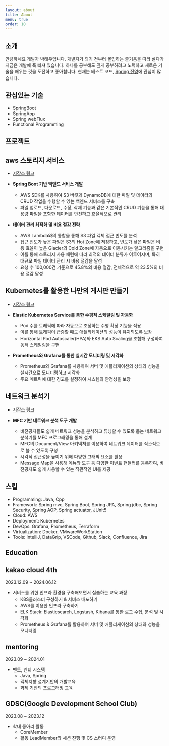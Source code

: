 ```yaml
---
layout: about
title: About
menu: true
order: 10
---
```


## 소개

안녕하세요 개발자 박태우입니다. 개발자가 되기 전부터 몰입하는 즐거움을 따라 살다가 지금은 개발에 푹 빠져 있습니다.
하나를 공부해도 깊게 공부하려고 노력하고 새로운 기술을 배우는 것을 도전하고 좋아합니다.
현재는 테스트 코드, [Spring 진영](https://github.com/taewoocode/spring_study_reop)에 관심이 많습니다.

## 관심있는 기술

- SpringBoot
- SpringAop
- Spring webFlux
- Functional Programming

## 프로젝트

## aws 스토리지 서비스

- [저장소 링크](https://github.com/taewoocode/Final_Project)

- **Spring Boot 기반 백엔드 서비스 개발**
    - AWS SDK를 사용하여 S3 버킷과 DynamoDB에 대한 파일 및 데이터의 CRUD 작업을 수행할 수 있는 백엔드 서비스를 구축
    - 파일 업로드, 다운로드, 수정, 삭제 기능과 같은 기본적인 CRUD 기능을 통해 대용량 파일을 포함한 데이터를 안전하고 효율적으로 관리
- **데이터 관리 최적화 및 비용 절감 전략**
    - AWS Lambda와의 통합을 통해 S3 파일 객체 접근 빈도를 분석
    - 접근 빈도가 높은 파일은 S3의 Hot Zone에 저장하고, 빈도가 낮은 파일은 비용 효율이 높은 Glacier의 Cold Zone에 자동으로 이동시키는 알고리즘을 구현
    - 이를 통해 스토리지 사용 패턴에 따라 최적의 데이터 분류가 이루어지며, 특히 대규모 파일 데이터 관리 시 비용 절감을 달성
    - 요청 수 100,000건 기준으로 45.8%의 비용 절감, 전체적으로 약 23.5%의 비용 절감 달성

## Kubernetes를 활용한 나만의 게시판 만들기
- [저장소 링크](https://github.com/yiminsoo/ToyProject)

- **Elastic Kubernetes Service를 통한 수평적 스케일링 및 자동화**
    - Pod 수를 트래픽에 따라 자동으로 조정하는 수평 확장 기능을 적용
    - 이를 통해 트래픽이 급증할 때도 애플리케이션의 성능이 유지되도록 보장
    - Horizontal Pod Autoscaler(HPA)와 EKS Auto Scaling을 조합해 구성하여 동적 스케일링을 구현
- **Prometheus와 Grafana를 통한 실시간 모니터링 및 시각화**
    - Prometheus와 Grafana를 사용하여 서버 및 애플리케이션의 상태와 성능을 실시간으로 모니터링하고 시각화
    - 주요 메트릭에 대한 경고를 설정하여 시스템의 안정성을 보장

## 네트워크 분석기

- [저장소 링크](https://github.com/taewoocode/NetWork-Analyzor)

- **MFC 기반 네트워크 분석 도구 개발**
    - 비전공자들도 쉽게 네트워크 성능을 분석하고 튜닝할 수 있도록 돕는 네트워크 분석기를 MFC 프로그래밍을 통해 설계
    - MFC의 Document/View 아키텍처를 이용하여 네트워크 데이터를 직관적으로 볼 수 있도록 구성
    - 시각적 접근성을 높이기 위해 다양한 그래픽 요소를 활용
    - Message Map을 사용해 메뉴와 도구 등 다양한 이벤트 핸들러를 등록하여, 비전공자도 쉽게 사용할 수 있는 직관적인 UI를 제공

## 스킬				

- Programming: Java, Cpp
- Framework: Spring mvc, Spring Boot, Spring JPA, Spring jdbc, Spring Security, Spring AOP, Spring actuator, JUnit5						
- Cloud: AWS
- Deployment: Kubernetes
- DevOps: Grafana, Prometheus, Terraform
- Virtualization: Docker, VMwareWorkStation
- Tools: IntelliJ, DataGrip, VSCode, Github, Slack, Confluence, Jira


## Education

## kakao cloud 4th

2023.12.09 ~ 2024.06.12

- 서비스를 위한 인프라 환경을 구축해보면서 실습하는 교육 과정
    - K8S클러스터 구성하기 & 서비스 배포하기
    - AWS를 이용한 인프라 구축하기
    - ELK Stack: Elasticsearch, Logstash, Kibana를 통한 로그 수집, 분석 및 시각화
    - Prometheus & Grafana를 활용하여 서버 및 애플리케이션의 상태와 성능을 모니터링

## mentoring

2023.09 ~ 2024.01

- 멘토, 멘티 시스템
    - Java, Spring
    - 객체지향 설계기반의 개발교육
    - 과제 기반의 프로그래밍 교육

## GDSC(Google Development School Club)

2023.08 ~ 2023.12

- 학내 동아리 활동
  - CoreMember
  - 활동 LeadMember와 세션 진행 및 CS 스터디 운영